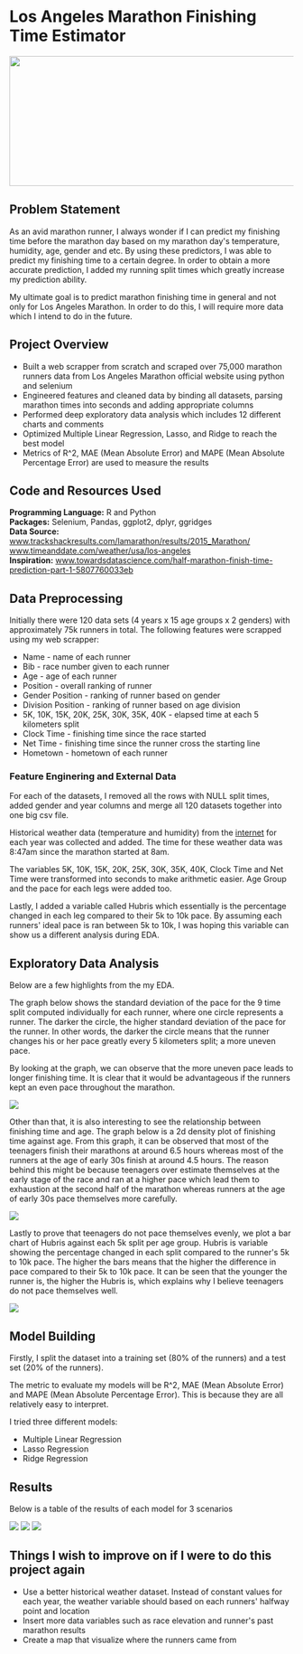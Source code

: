 # Los Angeles Marathon Finishing Time Estimator

<img src="https://github.com/Peter-Chong/RunTheData/blob/master/Images/Screenshot%202020-07-26%20at%2010.17.11%20PM.png" width="900" height="230" />

## Problem Statement

As an avid marathon runner, I always wonder if I can predict my finishing time before the marathon day based on my marathon day's temperature, humidity, age, gender and etc. By using these predictors, I was able to predict my finishing time to a certain degree. In order to obtain a more accurate prediction, I added my running split times which greatly increase my prediction ability.

My ultimate goal is to predict marathon finishing time in general and not only for Los Angeles Marathon. In order to do this, I will require more data which I intend to do in the future.

## Project Overview

* Built a web scrapper from scratch and scraped over 75,000 marathon runners data from Los Angeles Marathon official website using python and selenium
* Engineered features and cleaned data by binding all datasets, parsing marathon times into seconds and adding appropriate columns
* Performed deep exploratory data analysis which includes 12 different charts and comments
* Optimized Multiple Linear Regression, Lasso, and Ridge to reach the best model
* Metrics of R^2, MAE (Mean Absolute Error) and MAPE (Mean Absolute Percentage Error) are used to measure the results

## Code and Resources Used

**Programming Language:** R and Python  
**Packages:** Selenium, Pandas, ggplot2, dplyr, ggridges  
**Data Source:**  
www.trackshackresults.com/lamarathon/results/2015_Marathon/  
www.timeanddate.com/weather/usa/los-angeles  
**Inspiration:**
www.towardsdatascience.com/half-marathon-finish-time-prediction-part-1-5807760033eb

## Data Preprocessing

Initially there were 120 data sets (4 years x 15 age groups x 2 genders) with approximately 75k runners in total. The following features were scrapped using my web scrapper:  

* Name - name of each runner
* Bib - race number given to each runner
* Age - age of each runner
* Position - overall ranking of runner
* Gender Position - ranking of runner based on gender
* Division Position - ranking of runner based on age division
* 5K, 10K, 15K, 20K, 25K, 30K, 35K, 40K - elapsed time at each 5 kilometers split
* Clock Time - finishing time since the race started
* Net Time - finishing time since the runner cross the starting line
* Hometown - hometown of each runner

### Feature Enginering and External Data

For each of the datasets, I removed all the rows with NULL split times, added gender and year columns and merge all 120 datasets together into one big csv file.
  
Historical weather data (temperature and humidity) from the [internet](https://www.timeanddate.com/weather/usa/los-angeles) for each year was collected and added. The time for these weather data was 8:47am since the marathon started at 8am.  
  
The variables 5K, 10K, 15K, 20K, 25K, 30K, 35K, 40K, Clock Time and Net Time were transformed into seconds to make arithmetic easier. Age Group and the pace for each legs were added too.

Lastly, I added a variable called Hubris which essentially is the percentage changed in each leg compared to their 5k to 10k pace. By assuming each runners' ideal pace is ran between 5k to 10k, I was hoping this variable can show us a different analysis during EDA.  

## Exploratory Data Analysis

Below are a few highlights from the my EDA.  
  
The graph below shows the standard deviation of the pace for the 9 time split computed individually for each runner, where one circle represents a runner. The darker the circle, the higher standard deviation of the pace for the runner. In other words, the darker the circle means that the runner changes his or her pace greatly every 5 kilometers split; a more uneven pace.  
  
By looking at the graph, we can observe that the more uneven pace leads to longer finishing time. It is clear that it would be advantageous if the runners kept an even pace throughout the marathon.

<img src="https://github.com/Peter-Chong/RunTheData/blob/master/EDA_files/figure-gfm/unnamed-chunk-14-1.png" />

Other than that, it is also interesting to see the relationship between finishing time and age. The graph below is a 2d density plot of finishing time against age. From this graph, it can be observed that most of the teenagers finish their marathons at around 6.5 hours whereas most of the runners at the age of early 30s finish at around 4.5 hours. The reason behind this might be because teenagers over estimate themselves at the early stage of the race and ran at a higher pace which lead them to exhaustion at the second half of the marathon whereas runners at the age of early 30s pace themselves more carefully.  
  
<img src="https://github.com/Peter-Chong/RunTheData/blob/master/EDA_files/figure-gfm/unnamed-chunk-9-1.png" />

Lastly to prove that teenagers do not pace themselves evenly, we plot a bar chart of Hubris against each 5k split per age group. Hubris is variable showing the percentage changed in each split compared to the runner's 5k to 10k pace. The higher the bars means that the higher the difference in pace compared to their 5k to 10k pace. It can be seen that the younger the runner is, the higher the Hubris is, which explains why I believe teenagers do not pace themselves well.  
  
<img src="https://github.com/Peter-Chong/RunTheData/blob/master/EDA_files/figure-gfm/unnamed-chunk-22-1.png" />

## Model Building

Firstly, I split the dataset into a training set (80% of the runners) and a test set (20% of the runners).

The metric to evaluate my models will be R^2, MAE (Mean Absolute Error) and MAPE (Mean Absolute Percentage Error). This is because they are all relatively easy to interpret.

I tried three different models:
* Multiple Linear Regression
* Lasso Regression
* Ridge Regression

## Results

Below is a table of the results of each model for 3 scenarios

<img src="https://github.com/Peter-Chong/RunTheData/blob/master/Images/Screenshot%202020-09-10%20at%203.38.41%20PM.png" />
<img src="https://github.com/Peter-Chong/RunTheData/blob/master/Images/Screenshot%202020-09-10%20at%203.38.56%20PM.png" />
<img src="https://github.com/Peter-Chong/RunTheData/blob/master/Images/Screenshot%202020-09-10%20at%203.39.05%20PM.png" />

## Things I wish to improve on if I were to do this project again

* Use a better historical weather dataset. Instead of constant values for each year, the weather variable should based on each runners' halfway point and location
* Insert more data variables such as race elevation and runner's past marathon results
* Create a map that visualize where the runners came from









